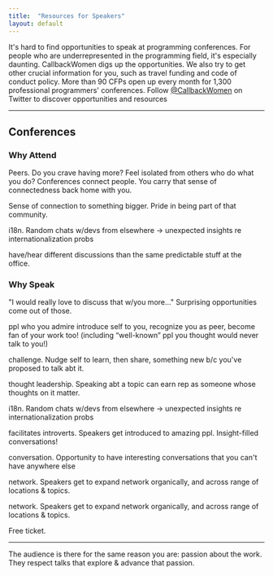 ```yaml
---
title:  "Resources for Speakers"
layout: default
---
```


It's hard to find opportunities to speak at programming conferences. For people who are underrepresented in the programming field, it's especially daunting. CallbackWomen digs up the opportunities. We also try to get other crucial information for you, such as travel funding and code of conduct policy. More than 90 CFPs open up every month for 1,300 professional programmers' conferences. Follow <a href="http://twitter.com/callbackwomen">@CallbackWomen</a> on Twitter to discover opportunities and resources

---

## Conferences

### Why Attend

Peers. Do you crave having more? Feel isolated from others who do what you do? Conferences connect people. You carry that sense of connectedness back home with you.

Sense of connection to something bigger. Pride in being part of that community.

i18n. Random chats w/devs from elsewhere -> unexpected insights re internationalization probs

have/hear different discussions than the same predictable stuff at the office.

### Why Speak

"I would really love to discuss that w/you more…" Surprising opportunities come out of those.

ppl who you admire introduce self to you, recognize you as peer, become fan of your work too!  (including “well-known” ppl you thought would never talk to you!)

challenge. Nudge self to learn, then share, something new b/c you've proposed to talk abt it.

thought leadership. Speaking abt a topic can earn rep as someone whose thoughts on it matter.

i18n. Random chats w/devs from elsewhere -> unexpected insights re internationalization probs

facilitates introverts. Speakers get introduced to amazing ppl. Insight-filled conversations!

conversation. Opportunity to have interesting conversations that you can't have anywhere else

network. Speakers get to expand network organically, and across range of locations & topics.

network. Speakers get to expand network organically, and across range of locations & topics.

Free ticket. 

---

The audience is there for the same reason you are: passion about the work. They respect talks that explore & advance that passion.
